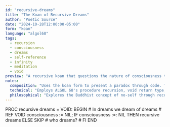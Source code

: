 ```yaml
---
id: "recursive-dreams"
title: "The Koan of Recursive Dreams"
author: "Poetic Source"
date: "2024-10-28T12:00:00-05:00"
form: "koan"
language: "algol68"
tags: 
  - recursion
  - consciousness
  - dreams
  - self-reference
  - infinity
  - meditation
  - void
preview: "A recursive koan that questions the nature of consciousness through an infinite loop of dreaming, where the dreamer becomes indistinguishable from the dream itself"
notes:
  composition: "Uses the koan form to present a paradox through code. The recursive structure mirrors the cyclical nature of consciousness, while the comment acts as a traditional koan statement. The final question 'who dreams?' serves as the koan's turning point."
  technical: "Employs ALGOL 68's procedure recursion, void return type, and nil checking to create an infinite contemplation. The lack of a base case is intentional, reflecting the endless nature of consciousness."
  philosophical: "Explores the Buddhist concept of no-self through recursive dreaming. Questions whether consciousness is recursive in nature, and if so, where does the recursion end? The nil check represents the boundary between consciousness and void, while the final question challenges the existence of a discrete dreamer."
---
```

PROC recursive dreams = VOID: 
BEGIN
    # In dreams we dream of dreams #
    REF VOID consciousness := NIL;
    IF consciousness :=: NIL
        THEN recursive dreams
        ELSE SKIP # who dreams? #
    FI
END
